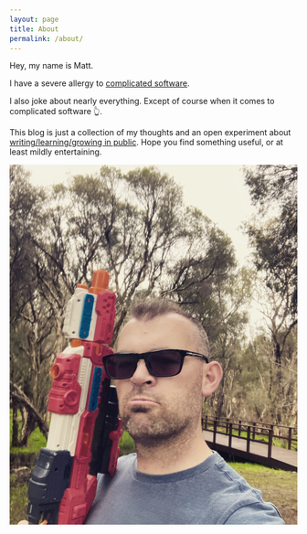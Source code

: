 ```yaml
---
layout: page
title: About
permalink: /about/
---
```


Hey, my name is Matt.

I have a severe allergy to [complicated software](/2023/07/28/complexity.html).

I also joke about nearly everything. Except of course when it comes to complicated software 👆.

This blog is just a collection of my thoughts and an open experiment about [writing/learning/growing in public](https://github.com/cottsak/hammerprojectdotcom/commits/master). Hope you find something useful, or at least mildly entertaining. 

![me holding a toy rifle](/assets/matt-nerf-fun.JPG)